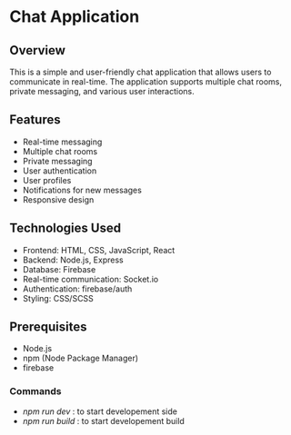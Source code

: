 # Chat Application

## Overview
This is a simple and user-friendly chat application that allows users to communicate in real-time. The application supports multiple chat rooms, private messaging, and various user interactions.

## Features
- Real-time messaging
- Multiple chat rooms
- Private messaging
- User authentication
- User profiles
- Notifications for new messages
- Responsive design

## Technologies Used
- Frontend: HTML, CSS, JavaScript, React
- Backend: Node.js, Express
- Database: Firebase
- Real-time communication: Socket.io
- Authentication: firebase/auth
- Styling: CSS/SCSS

## Prerequisites
- Node.js
- npm (Node Package Manager)
- firebase

### Commands
- *npm run dev* : to start developement side
- *npm run build* : to start developement build
